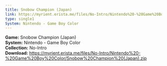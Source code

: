 ```yaml
---
title: Snobow Champion (Japan)
link: https://myrient.erista.me/files/No-Intro/Nintendo%20-%20Game%20Boy%20Color/Snobow%20Champion%20(Japan).zip
type: single1
System: Nintendo - Game Boy Color
---
```

<b>Game:</b> Snobow Champion (Japan)<br>
<b>System:</b> Nintendo - Game Boy Color<br>
<b>Collection:</b> No-Intro<br>
<b>Download:</b> https://myrient.erista.me/files/No-Intro/Nintendo%20-%20Game%20Boy%20Color/Snobow%20Champion%20(Japan).zip